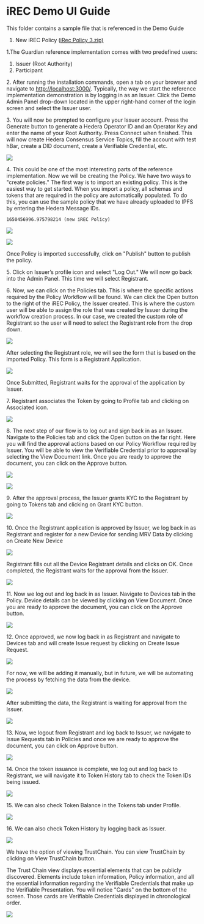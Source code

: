 # iREC Demo UI Guide

This folder contains a sample file that is referenced in the Demo Guide&#x20;

1. New iREC Policy ([iRec Policy 3.zip)](https://github.com/hashgraph/guardian/tree/main/Demo%20Artifacts)&#x20;

1.The Guardian reference implementation comes with two predefined users:&#x20;

1. Issuer (Root Authority)&#x20;
2. Participant&#x20;

2\. After running the installation commands, open a tab on your browser and navigate to [http://localhost:3000/](http://localhost:3000/). Typically, the way we start the reference implementation demonstration is by logging in as an Issuer. Click the Demo Admin Panel drop-down located in the upper right-hand corner of the login screen and select the Issuer user.&#x20;

3\. You will now be prompted to configure your Issuer account. Press the Generate button to generate a Hedera Operator ID and an Operator Key and enter the name of your Root Authority. Press Connect when finished. This will now create Hedera Consensus Service Topics, fill the account with test hBar, create a DID document, create a Verifiable Credential, etc.

![](../.gitbook/assets/iREC\_4.1.png)

4\. This could be one of the most interesting parts of the reference implementation. Now we will be creating the Policy. We have two ways to "create policies." The first way is to import an existing policy. This is the easiest way to get started. When you import a policy, all schemas and tokens that are required in the policy are automatically populated. To do this, you can use the sample policy that we have already uploaded to IPFS by entering the Hedera Message IDs.

```
1650456996.975798214 (new iREC Policy)
```

![](../.gitbook/assets/iREC\_1.png)

![](<../.gitbook/assets/iREC\_2.2 (1).png>)

Once Policy is imported successfully, click on "Publish" button to publish the policy.

5\. Click on Issuer’s profile icon and select "Log Out." We will now go back into the Admin Panel. This time we will select Registrant.&#x20;

6\. Now, we can click on the Policies tab. This is where the specific actions required by the Policy Workflow will be found. We can click the Open button to the right of the iREC Policy, the Issuer created. This is where the custom user will be able to assign the role that was created by Issuer during the workflow creation process. In our case, we created the custom role of Registrant so the user will need to select the Registrant role from the drop down.&#x20;

![](../.gitbook/assets/iREC\_3.png)

After selecting the Registrant role, we will see the form that is based on the imported Policy. This form is a Registrant Application.

![](../.gitbook/assets/iREC\_4.png)

Once Submitted, Registrant waits for the approval of the application by Issuer. &#x20;

7\. Registrant associates the Token by going to Profile tab and clicking on Associated icon.&#x20;

![](../.gitbook/assets/iREC\_5.png)

8\. The next step of our flow is to log out and sign back in as an Issuer. Navigate to the Policies tab and click the Open button on the far right. Here you will find the approval actions based on our Policy Workflow required by Issuer. You will be able to view the Verifiable Credential prior to approval by selecting the View Document link. Once you are ready to approve the document, you can click on the Approve button.

![](../.gitbook/assets/iREC\_6.png)

![](../.gitbook/assets/iREC\_7.png)

9\. After the approval process, the Issuer grants KYC to the Registrant by going to Tokens tab and clicking on Grant KYC button.

![](../.gitbook/assets/iREC\_8.png)

10\. Once the Registrant application is approved by Issuer, we log back in as Registrant and register for a new Device for sending MRV Data by clicking on Create New Device

![](../.gitbook/assets/iREC\_9.png)

Registrant fills out all the Device Registrant details and clicks on OK. Once completed, the Registrant waits for the approval from the Issuer.

![](../.gitbook/assets/iREC\_10.png)

11\. Now we log out and log back in as Issuer. Navigate to Devices tab in the Policy. Device details can be viewed by clicking on View Document. Once you are ready to approve the document, you can click on the Approve button.

![](../.gitbook/assets/iREC\_11.png)

12\. Once approved, we now log back in as Registrant and navigate to Devices tab and will create Issue request by clicking on Create Issue Request.

![](../.gitbook/assets/iREC\_12.png)

For now, we will be adding it manually, but in future, we will be automating the process by fetching the data from the device.

![](../.gitbook/assets/iREC\_13.png)

After submitting the data, the Registrant is waiting for approval from the Issuer.

![](../.gitbook/assets/iREC\_14.png)

13\. Now, we logout from Registrant and log back to Issuer, we navigate to Issue Requests tab in Policies and once we are ready to approve the document, you can click on Approve button.

![](../.gitbook/assets/iREC\_15.png)

14\. Once the token issuance is complete, we log out and log back to Registrant, we will navigate it to Token History tab to check the Token IDs being issued.

![](../.gitbook/assets/iREC\_16.png)

15\. We can also check Token Balance in the Tokens tab under Profile.

![](../.gitbook/assets/iREC\_17.2.png)

16\. We can also check Token History by logging back as Issuer.

![](<../.gitbook/assets/iREC\_17 (1).png>)

We have the option of viewing TrustChain. You can view TrustChain by clicking on View TrustChain button.&#x20;

The Trust Chain view displays essential elements that can be publicly discovered. Elements include token information, Policy information, and all the essential information regarding the Verifiable Credentials that make up the Verifiable Presentation. You will notice "Cards" on the bottom of the screen. Those cards are Verifiable Credentials displayed in chronological order.&#x20;

![](../.gitbook/assets/iREC\_18.png)

